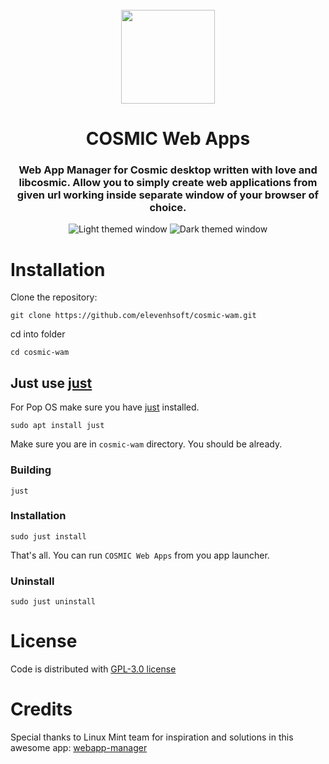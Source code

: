 <div align="center">
  <br>
  <img src="https://github.com/elevenhsoft/cosmic-wam/blob/master/res/screenshots/window-light.png" width="150" />
  <h1>COSMIC Web Apps</h1>

  <h3>Web App Manager for Cosmic desktop written with love and libcosmic. Allow you to simply create web applications from given url working inside separate window of your browser of choice.</h3>

  ![Light themed window](https://github.com/elevenhsoft/cosmic-wam/blob/master/res/screenshots/window-light.png)
  ![Dark themed window](https://github.com/elevenhsoft/cosmic-wam/blob/master/res/screenshots/window-dark.png)
</div>


# Installation

Clone the repository:

`git clone https://github.com/elevenhsoft/cosmic-wam.git`

cd into folder

`cd cosmic-wam`

## Just use [just](https://github.com/casey/just)

For Pop OS make sure you have [just](https://github.com/casey/just) installed.

`sudo apt install just`

Make sure you are in `cosmic-wam` directory. You should be already.

### Building

`just`

### Installation

`sudo just install`

That's all. You can run `COSMIC Web Apps` from you app launcher.

### Uninstall

`sudo just uninstall`

# License
Code is distributed with [GPL-3.0 license](https://github.com/elevenhsoft/cosmic-wam/blob/master/LICENSE)

# Credits

Special thanks to Linux Mint team for inspiration and solutions in this awesome app: [webapp-manager](https://github.com/linuxmint/webapp-manager)
